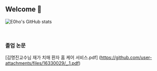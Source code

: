 
## Welcome 🌱

![E0ho's GitHub stats](https://github-readme-stats.vercel.app/api?username=E0ho&show_icons=true&theme=dark)

<!--
**E0ho/E0ho** is a ✨ _special_ ✨ repository because its `README.md` (this file) appears on your GitHub profile.

Here are some ideas to get you started:
-->


<br>

### 졸업 논문
[김명진교수님 재가 치매 환자 홈 케어 서비스.pdf] 
(https://github.com/user-attachments/files/16330029/_.1.pdf)
